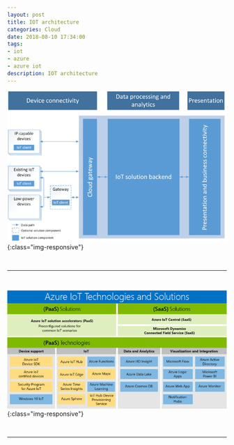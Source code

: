 ```yaml
---
layout: post
title: IOT architecture 
categories: Cloud
date: 2018-08-10 17:34:00
tags:
- iot
- azure
- azure iot
description: IOT architecture 
---
```


![Azure](/img/AzureIOT/azure_iot_architecture.jpg){:class="img-responsive"} 

<br/>
<hr/>
<br/>

![Azure](/img/AzureIOT/azure_iot_solutions.jpg){:class="img-responsive"} 

<br/>
<hr/>
<br/>